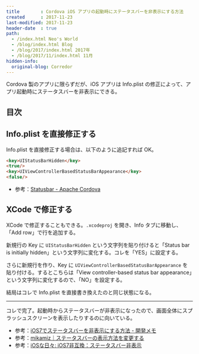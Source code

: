 ```yaml
---
title        : Cordova iOS アプリの起動時にステータスバーを非表示にする方法
created      : 2017-11-23
last-modified: 2017-11-23
header-date  : true
path:
  - /index.html Neo's World
  - /blog/index.html Blog
  - /blog/2017/index.html 2017年
  - /blog/2017/11/index.html 11月
hidden-info:
  original-blog: Corredor
---
```


Cordova 製のアプリに限らずだが、iOS アプリは Info.plist の修正によって、アプリ起動時にステータスバーを非表示にできる。

## 目次

## Info.plist を直接修正する

Info.plist を直接修正する場合は、以下のように追記すれば OK。

```html
<key>UIStatusBarHidden</key>
<true/>
<key>UIViewControllerBasedStatusBarAppearance</key>
<false/>
```

- 参考：[Statusbar - Apache Cordova](https://cordova.apache.org/docs/en/latest/reference/cordova-plugin-statusbar/#hiding-at-startup)

## XCode で修正する

XCode で修正することもできる。`.xcodeproj` を開き、Info タブに移動し、「Add row」で行を追加する。

新規行の Key に `UIStatusBarHidden` という文字列を貼り付けると「Status bar is initially hidden」という文字列に変化する。コレを「YES」に設定する。

さらに新規行を作り、Key に `UIViewControllerBasedStatusBarAppearance` を貼り付ける。するとこちらは「View controller-based status bar appearance」という文字列に変化するので、「NO」を設定する。

結局はコレで Info.plist を直接書き換えたのと同じ状態になる。

---

コレで完了。起動時からステータスバーが非表示になったので、画面全体にスプラッシュスクリーンを表示したりするのに向いている。

- 参考：[iOS7でステータスバーを非表示にする方法 - 開発メモ](http://seeku.hateblo.jp/entry/2014/03/22/200434)
- 参考：[mikamiz｜ステータスバーの表示方法を変更する](http://www.mikamiz.jp/dev/iphone/a0008.html)
- 参考：[iOSな日々: iOS7非互換：ステータスバー非表示](http://blog.dazzlesystem.co.jp/2014/03/ios7_12.html)
